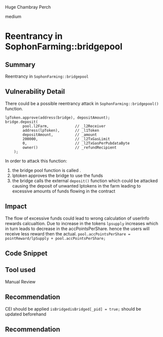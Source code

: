 Huge Chambray Perch

medium

# Reentrancy in SophonFarming::bridgepool

## Summary
Reentrancy in `SophonFarming::bridgepool`
## Vulnerability Detail
There could be a possible reentrancy attack in `SophonFarming::bridgepool()` function.
    
    lpToken.approve(address(bridge), depositAmount);
    bridge.deposit(
            pool.l2Farm,            // _l2Receiver
            address(lpToken),       // _l1Token
            depositAmount,          // _amount
            200000,                 // _l2TxGasLimit
            0,                      // _l2TxGasPerPubdataByte
            owner()                 // _refundRecipient
        );

In order to attack this function:
1. the bridge pool function is called .
2. lptoken approves the bridge to use the funds
3. the bridge calls the external `deposit()` function which could be attacked causing the deposit of unwanted lptokens in the farm leading to excessive amounts of funds flowing in the contract

## Impact
The flow of excessive funds could lead to wrong calculation of userInfo rewards calcualtion. Due to increase in the tokens `lpsupply` increases which in turn leads to decrease in the accPointsPerShare. hence the users will receive less reward then the actual.
`pool.accPointsPerShare = pointReward/lpSupply + pool.accPointsPerShare;`
## Code Snippet

## Tool used

Manual Review 

## Recommendation
CEI should be applied
`isBridgedisBridged[_pid] = true;`
should be updated beforehand 

## Recommendation
